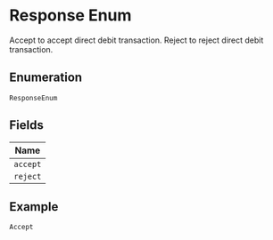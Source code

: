 
# Response Enum

Accept to accept direct debit transaction. Reject to reject direct debit transaction.

## Enumeration

`ResponseEnum`

## Fields

| Name |
|  --- |
| `accept` |
| `reject` |

## Example

```
Accept
```

